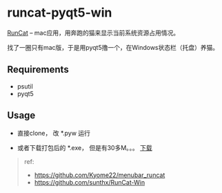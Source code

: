 # runcat-pyqt5-win

[RunCat](http://kyomesuke.com/runcat/index.html) – mac应用，用奔跑的猫来显示当前系统资源占用情况。

找了一圈只有mac版，于是用pyqt5撸一个，在Windows状态栏（托盘）养猫。


## Requirements
- psutil
- pyqt5


## Usage

- 直接clone， 改 *.pyw 运行

- 或者下载打包后的 *.exe， 但是有30多M。。。 [下载](https://github.com/shenbo/runcat-pyqt5-win/releases) 

> ref:
> - https://github.com/Kyome22/menubar_runcat
> - https://github.com/sunthx/RunCat-Win
